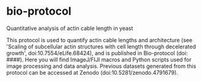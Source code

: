 # bio-protocol

Quantitative analysis of actin cable length in yeast

This protocol is used to quantify actin cable lengths and architecture (see 'Scaling of subcellular actin structures with cell length through decelerated growth', doi:10.7554/eLife.68424), and is published in Bio-protocol (doi: ####). Here you will find ImageJ/FIJI macros and Python scripts used for image processing and data analysis. Previous datasets generated from this protocol can be accessed at Zenodo (doi:10.5281/zenodo.4791679).
